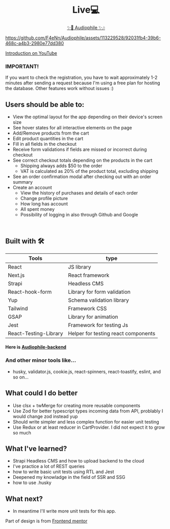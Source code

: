 
<h1 align="center">Live💻</h1>
<p align='center'><a target='_blank' href='https://audiophile-ommae9kqt-f4enn.vercel.app' align='center' >✨🎵 Audiophile ✨🎶</a></p>


https://github.com/F4eNn/Audiophile/assets/113229528/92031fb4-39b6-468c-a4b3-2980e77dd380

<a href="https://www.youtube.com/watch?v=HcYmF-D7Ufk" target="_blank">Introduction on YouTube</a>

### IMPORTANT!
<p>
If you want to check the registration, you have to wait approximately 1-2 minutes after sending a request
   because I'm using a free plan for hosting the database. Other features work without issues :)
</p>

<h2>Users should be able to:</h2>

- View the optimal layout for the app depending on their device's screen size
- See hover states for all interactive elements on the page
- Add/Remove products from the cart
- Edit product quantities in the cart
- Fill in all fields in the checkout
- Receive form validations if fields are missed or incorrect during checkout
- See correct checkout totals depending on the products in the cart
  - Shipping always adds $50 to the order
  - VAT is calculated as 20% of the product total, excluding shipping
- See an order confirmation modal after checking out with an order summary
- Create an account
  - View the history of purchases and details of each order
  - Change profile picture
  - How long has account
  - All spent money
  - Possibility of logging in also through Github and Google

</br>

## Built with 🛠

Tools | type |
---| --- |
React | JS library |
Next.js | React framework |
Strapi | Headless CMS
React-hook-form | Library for form validation |
Yup | Schema validation library |
Tailwind | Framework CSS |
GSAP | Library for animation |
Jest | Framework for testing Js
React-Testing-Library | Helper for testing react components
<h4>Here is <a href="https://github.com/F4eNn/Audiophile-strapi" target="_blank">Audiophile-backend</a></h4>



<h3>And other minor tools like...</h3>

- husky, validator.js, cookie.js, react-spinners, react-toastify, eslint, and so on...

<h2>What could I do better</h2>

- Use clsx + twMerge for creating more reusable components
- Use Zod for better typescript types incoming data from API, problably I would change zod instead yup
- Should write simpler and less complex function for easier unit testing
- Use Redux or at least reducer in CartProvider. I did not expect it to grow so much

<h2>What I've learned?</h2>

- Strapi Headless CMS and how to upload backend to the cloud
- I've practice a lot of REST queries
- how to write basic unit tests using RTL and Jest
- Deepened my knowladge in the field of SSR and SSG
- how to use .husky

<h2>What next?</h2>

- In meantime I'll write more unit tests for this app.

<p>Part of design is from <a href="https://www.frontendmentor.io/challenges/audiophile-ecommerce-website-C8cuSd_wx" target="_blank">Frontend mentor</a></p>

